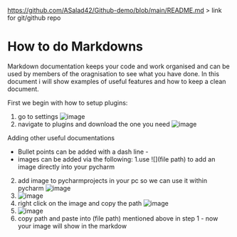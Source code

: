 https://github.com/ASalad42/Github-demo/blob/main/README.md > link for git/github repo

# How to do Markdowns
Markdown documentation keeps your code and work organised and can be used by members of the oragnisation to see what you have done. In this document i will show examples of useful features and how to keep a clean document.

First we begin with how to setup plugins:
1. go to settings 
![image](https://user-images.githubusercontent.com/104793540/182097658-9e6326d3-00fd-49d2-98c3-f9d0547b6e5e.png)
2. navigate to plugins and download the one you need 
![image](https://user-images.githubusercontent.com/104793540/182097779-9272d623-e2c2-48ec-a5f1-1307dd8e0864.png)

Adding other useful documentations
- Bullet points can be added with a dash line - 
- images can be added via the following:
1.use ![](file path) to add an image directly into your pycharm 
2. add image to pycharmprojects in your pc so we can use it within pycharm 
![image](https://user-images.githubusercontent.com/104793540/182099038-8042c977-0165-4fb0-babd-99cc1dddea99.png)
3. ![image](https://user-images.githubusercontent.com/104793540/182099127-e6d67856-7681-46ff-b78b-a3c52ae8d217.png)
4. right click on the image and copy the path 
![image](https://user-images.githubusercontent.com/104793540/182099412-97761275-4cc3-4973-9442-e83271341b54.png)
5. ![image](https://user-images.githubusercontent.com/104793540/182099503-ed52a40c-b0b9-4d53-a577-2f334118648c.png)
6. copy path and paste into (file path) mentioned above in step 1 - now your image will show in the markdow 


